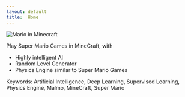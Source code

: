 ```yaml
---
layout: default
title:  Home
---
```


![Mario in Minecraft](https://github.com/irsisyphus/pictures/blob/master/malmo/index_1.jpg)

Play Super Mario Games in MineCraft, with
  - Highly intelligent AI
  - Random Level Generator
  - Physics Engine similar to Super Mario Games

Keywords: Artificial Intelligence, Deep Learning, Supervised Learning, Physics Engine, Malmo, MineCraft, Super Mario

